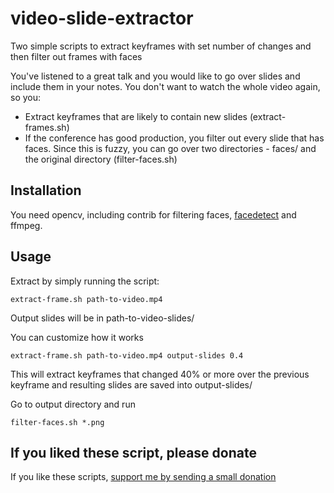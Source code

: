 # video-slide-extractor

Two simple scripts to extract keyframes with set number of changes and then filter out frames with faces

You've listened to a great talk and you would like to go over slides and include them in your notes.
You don't want to watch the whole video again, so you:

 - Extract keyframes that are likely to contain new slides (extract-frames.sh)
 - If the conference has good production, you filter out every slide that has faces. Since this is fuzzy, you can go over two directories - faces/ and the original directory (filter-faces.sh)

## Installation

You need opencv, including contrib for filtering faces, [facedetect](https://www.thregr.org/~wavexx/software/facedetect/)
and ffmpeg.

## Usage

Extract by simply running the script:

```shell
extract-frame.sh path-to-video.mp4
```

Output slides will be in path-to-video-slides/

You can customize how it works

```shell
extract-frame.sh path-to-video.mp4 output-slides 0.4
```

This will extract keyframes that changed 40% or more over the previous keyframe
and resulting slides are saved into output-slides/

Go to output directory and run

```shell
filter-faces.sh *.png
```


## If you liked these script, please donate

If you like these scripts, [support me by sending a small donation](https://juraj.bednar.io/en/support-me/)
